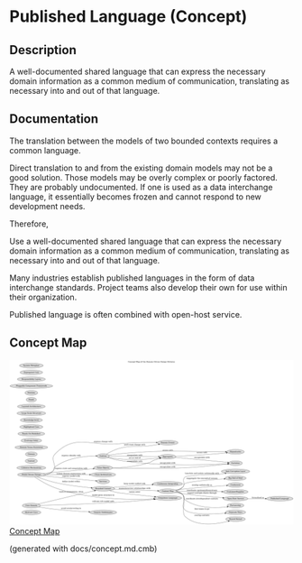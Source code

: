 # Published Language (Concept)
## Description
A well-documented shared language that can express the necessary domain
information as a common medium of communication, translating as necessary into
and out of that language.
## Documentation
The translation between the models of two bounded contexts requires a common
language.

Direct translation to and from the existing domain models may not be a good
solution. Those models may be overly complex or poorly factored. They are
probably undocumented. If one is used as a data interchange language, it
essentially becomes frozen and cannot respond to new development needs.

Therefore,

Use a well-documented shared language that can express the necessary domain
information as a common medium of communication, translating as necessary into
and out of that language.

Many industries establish published languages in the form of data interchange
standards. Project teams also develop their own for use within their
organization.

Published language is often combined with open-host service.

## Concept Map
![Concept Map of the Domain Driven Design Patterns](../ddd/concept-view.png)
[Concept Map](../ddd/concept-view.md)


(generated with docs/concept.md.cmb)
